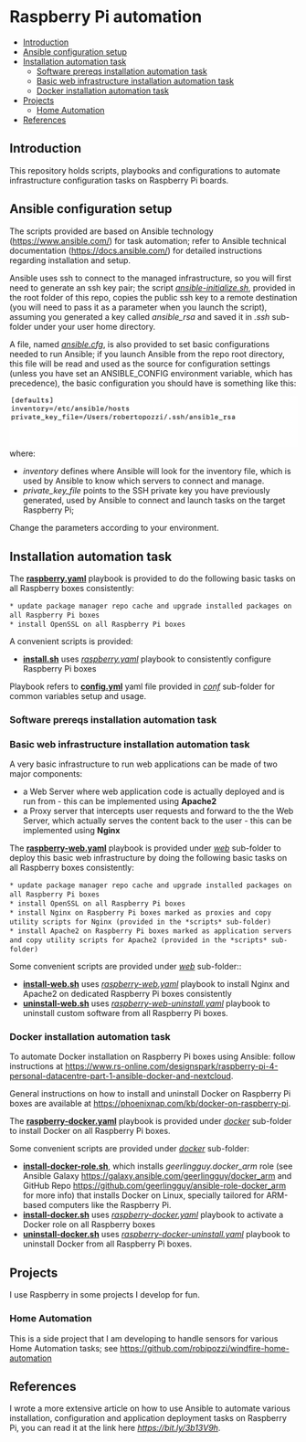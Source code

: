 # Raspberry Pi automation
- [Introduction](#introduction)
- [Ansible configuration setup](#Ansible-configuration-setup)
- [Installation automation task](#Installation-automation-task)
    - [Software prereqs installation automation task](#Software-prereqs-installation-automation-task)
    - [Basic web infrastructure installation automation task](#Basic-web-infrastructure-installation-automation-task)
    - [Docker installation automation task](#Docker-installation-automation-task)
- [Projects](#projects)
    - [Home Automation](#home-automation)
- [References](#References)

## Introduction
This repository holds scripts, playbooks and configurations to automate infrastructure configuration tasks on Raspberry Pi boards.

## Ansible configuration setup
The scripts provided are based on Ansible technology (https://www.ansible.com/) for task automation; refer to Ansible technical 
documentation (https://docs.ansible.com/) for detailed instructions regarding installation and setup.

Ansible uses ssh to connect to the managed infrastructure, so you will first need to generate an ssh key pair; the script *[ansible-initialize.sh](ansible-initialize.sh)*, provided in the root folder of this repo, copies the public ssh key to a remote destination (you will need to pass it as a parameter when you launch the script), assuming you generated a key called *ansible_rsa* and saved it in *.ssh* sub-folder under your user home directory.

A file, named *[ansible.cfg](ansible.cfg)*, is also provided to set basic configurations needed to run Ansible; if you launch Ansible from the repo root directory, this file will be read and used as the source for configuration settings (unless you have set an ANSIBLE_CONFIG environment variable, which has precedence), the basic configuration you should have is something like this:

![](images/ansible-config.png)
where:

* *inventory* defines where Ansible will look for the inventory file, which is used by Ansible to know which servers to connect and manage.
* *private_key_file* points to the SSH private key you have previously generated, used by Ansible to connect and launch tasks on the target Raspberry Pi;

Change the parameters according to your environment.

## Installation automation task
The **[raspberry.yaml](raspberry.yaml)** playbook is provided to do the following basic tasks on all Raspberry boxes consistently:

    * update package manager repo cache and upgrade installed packages on all Raspberry Pi boxes
    * install OpenSSL on all Raspberry Pi boxes

A convenient scripts is provided:
* **[install.sh](install.sh)** uses *[raspberry.yaml](raspberry.yaml)* playbook to consistently configure Raspberry Pi boxes 

Playbook refers to **[config.yml](conf/config.yml)** yaml file provided in *[conf](conf)* sub-folder for common variables setup and usage.

### Software prereqs installation automation task

### Basic web infrastructure installation automation task
A very basic infrastructure to run web applications can be made of two major components:

* a Web Server where web application code is actually deployed and is run from - this can be implemented using **Apache2**
* a Proxy server that intercepts user requests and forward to the the Web Server, which actually serves the content back to the user - this can be implemented using **Nginx**

The **[raspberry-web.yaml](web/raspberry-web.yaml)** playbook is provided under *[web](web/)* sub-folder to deploy this basic web infrastructure by doing the following basic tasks on all Raspberry boxes consistently:

    * update package manager repo cache and upgrade installed packages on all Raspberry Pi boxes
    * install OpenSSL on all Raspberry Pi boxes
    * install Nginx on Raspberry Pi boxes marked as proxies and copy utility scripts for Nginx (provided in the *scripts* sub-folder)
    * install Apache2 on Raspberry Pi boxes marked as application servers and copy utility scripts for Apache2 (provided in the *scripts* sub-folder)

Some convenient scripts are provided under *[web](web/)* sub-folder::
* **[install-web.sh](web/install-web.sh)** uses *[raspberry-web.yaml](web/raspberry-web.yaml)* playbook to install Nginx and Apache2 on dedicated Raspberry Pi boxes consistently
* **[uninstall-web.sh](web/uninstall-web.sh)** uses *[raspberry-web-uninstall.yaml](web/raspberry-web-uninstall.yaml)* playbook to uninstall custom software from all Raspberry Pi boxes.

### Docker installation automation task
To automate Docker installation on Raspberry Pi boxes using Ansible: follow instructions at https://www.rs-online.com/designspark/raspberry-pi-4-personal-datacentre-part-1-ansible-docker-and-nextcloud.

General instructions on how to install and uninstall Docker on Raspberry Pi boxes are available at https://phoenixnap.com/kb/docker-on-raspberry-pi.

The **[raspberry-docker.yaml](docker/raspberry-docker.yaml)** playbook is provided under *[docker](docker/)* sub-folder to install Docker on all Raspberry Pi boxes.

Some convenient scripts are provided under *[docker](docker/)* sub-folder:
* **[install-docker-role.sh](docker/install-docker-role.sh)**, which installs *geerlingguy.docker_arm* role (see Ansible Galaxy https://galaxy.ansible.com/geerlingguy/docker_arm and GitHub Repo https://github.com/geerlingguy/ansible-role-docker_arm for more info) that installs Docker on Linux, specially tailored for ARM-based computers like the Raspberry Pi.
* **[install-docker.sh](docker/install-docker.sh)** uses *[raspberry-docker.yaml](docker/raspberry-docker.yaml)* playbook to activate a Docker role on all Raspberry boxes 
* **[uninstall-docker.sh](docker/uninstall-docker.sh)** uses *[raspberry-docker-uninstall.yaml](docker/raspberry-docker-uninstall.yaml)* playbook to uninstall Docker from all Raspberry Pi boxes.


## Projects
I use Raspberry in some projects I develop for fun.

### Home Automation
This is a side project that I am developing to handle sensors for various Home Automation tasks; see https://github.com/robipozzi/windfire-home-automation

## References
I wrote a more extensive article on how to use Ansible to automate various installation, configuration and application deployment tasks on Raspberry Pi, you can read it at the link here *https://bit.ly/3b13V9h*.